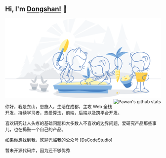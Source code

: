 <!--
 * @Author: DSCode
 * @Date: 2020-10-01 15:18:58
 * @Copyright 2020 DSCode
 * @Open Source License: MIT
 * @LastEditTime: 2020-10-01 18:22:29
 * @FilePath: /DsCodeStudio/README.md
 * @Description: All about me！
-->

## Hi, I'm [Dongshan!](https://github.dscode.top) 👋

<img src="./static/community.svg"/>

<img align="right" src="https://github-readme-stats.vercel.app/api?username=DsCodeStudio&count_private=true&show_icons=true" alt="Pawan's github stats"/>

你好，我是东山，恩施人，生活在成都，主攻 Web 全栈开发，持续学习者，热爱算法，前端，后端以及跨平台开发。

喜欢研究让人头疼的基础问题和大多数人不喜欢的边界问题，爱研究产品那些事儿，也在捣鼓一个自己的产品。

如果你想找到我，欢迎光临我的公众号 [DsCodeStudio]

暂未开源代码库，因为还不够优秀
